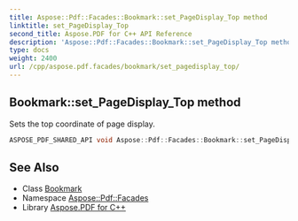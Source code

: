 ```yaml
---
title: Aspose::Pdf::Facades::Bookmark::set_PageDisplay_Top method
linktitle: set_PageDisplay_Top
second_title: Aspose.PDF for C++ API Reference
description: 'Aspose::Pdf::Facades::Bookmark::set_PageDisplay_Top method. Sets the top coordinate of page display in C++.'
type: docs
weight: 2400
url: /cpp/aspose.pdf.facades/bookmark/set_pagedisplay_top/
---
```

## Bookmark::set_PageDisplay_Top method


Sets the top coordinate of page display.

```cpp
ASPOSE_PDF_SHARED_API void Aspose::Pdf::Facades::Bookmark::set_PageDisplay_Top(int32_t value)
```

## See Also

* Class [Bookmark](../)
* Namespace [Aspose::Pdf::Facades](../../)
* Library [Aspose.PDF for C++](../../../)
